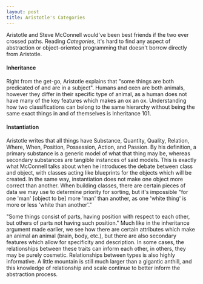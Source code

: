 ```yaml
---
layout: post
title: Aristotle's Categories
---
```


Aristotle and Steve McConnell would've been best friends if the two ever crossed paths. Reading _Categories_, it's hard to find any aspect of abstraction or object-oriented programming that doesn't borrow directly from Aristotle.

#### Inheritance

Right from the get-go, Aristotle explains that "some things are both predicated of and are in a subject". Humans and oxen are both animals, however they differ in their specific type of animal, as a human does not have many of the key features which makes an ox an ox. Understanding how two classifications can belong to the same hierarchy without being the same exact things in and of themselves is Inheritance 101.

#### Instantiation

Aristotle writes that all things have Substance, Quantity, Quality, Relation, Where, When, Position, Possession, Action, and Passion. By his definition, a primary substance is a generic model of what that thing may be, whereas secondary substances are tangible instances of said models. This is exactly what McConnell talks about when he introduces the debate between class and object, with classes acting like blueprints for the objects which will be created. In the same way, instantiation does not make one object more correct than another. When building classes, there are certain pieces of data we may use to determine priority for sorting, but it's impossible "for one 'man' [object to be] more 'man' than another, as one 'white thing' is more or less 'white than another'."

"Some things consist of parts, having position with respect to each other, but others of parts not having such position." Much like in the inheritance argument made earlier, we see how there are certain attributes which make an animal an animal (brain, body, etc.), but there are also secondary features which allow for specificity and description. In some cases, the relationships between these traits can inform each other, in others, they may be purely cosmetic. Relationships between types is also highly informative. A little mountain is still much larger than a gigantic anthill, and this knowledge of relationship and scale continue to better inform the abstraction process.
